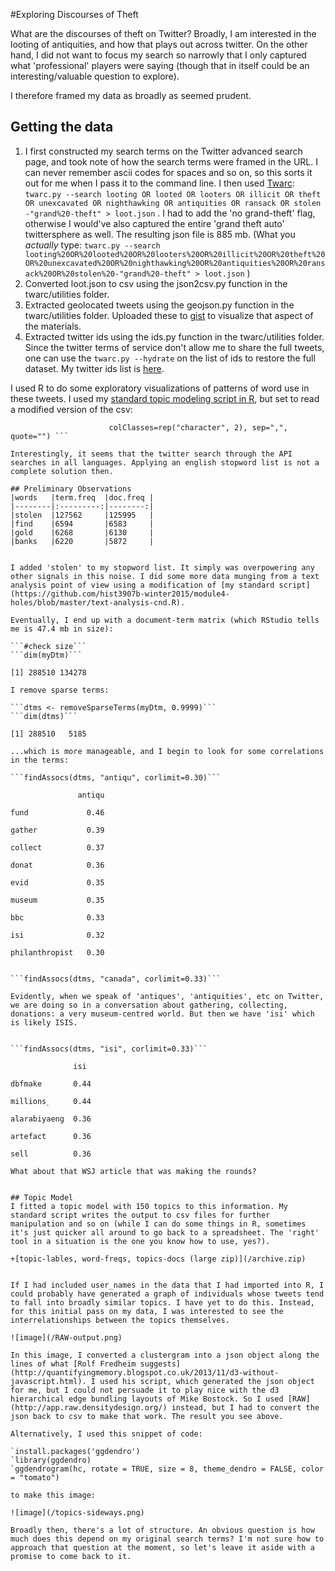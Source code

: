#Exploring Discourses of Theft

What are the discourses of theft on Twitter? Broadly, I am interested in the looting of antiquities, and how that plays out across twitter. On the other hand, I did not want to focus my search so narrowly that I only captured what 'professional' players were saying (though that in itself could be an interesting/valuable question to explore).

I therefore framed my data as broadly as seemed prudent.
## Getting the data

1.  I first constructed my search terms on the Twitter advanced search page, and took note of how the search terms were framed in the URL. I can never remember ascii codes for spaces and so on, so this sorts it out for me when I pass it to the command line. I then used [Twarc](https://github.com/edsu/twarc): ```twarc.py --search looting OR looted OR looters OR illicit OR theft OR unexcavated OR nighthawking OR antiquities OR ransack OR stolen -"grand%20-theft" > loot.json``` . I had to add the 'no grand-theft' flag, otherwise I would've also captured the entire 'grand theft auto' twittersphere as well. The resulting json file is 885 mb. (What you _actually_ type: ``` twarc.py --search looting%20OR%20looted%20OR%20looters%20OR%20illicit%20OR%20theft%20OR%20unexcavated%20OR%20nighthawking%20OR%20antiquities%20OR%20ransack%20OR%20stolen%20-"grand%20-theft" > loot.json ``` )
2. Converted loot.json to csv using the json2csv.py function in the twarc/utilities folder.
3. Extracted geolocated tweets using the geojson.py function in the twarc/utilities folder. Uploaded these to [gist](https://gist.github.com/shawngraham/e7ce4758a314ebdf0176) to visualize that aspect of the materials.
4. Extracted twitter ids using the ids.py function in the twarc/utilities folder. Since the twitter terms of service don't allow me to share the full tweets, one can use the ```twarc.py --hydrate``` on the list of ids to restore the full dataset. My twitter ids list is [here](/lootids.txt).

I used R to do some exploratory visualizations of patterns of word use in these tweets. I used my [standard topic modeling script in R](http://hist3907b-winter2015.github.io/module4-holes/tm-CND.html), but set to read a modified version of the csv:

```documents <- read.csv("loot-tm.csv", col.names=c("id", "text"),
                      colClasses=rep("character", 2), sep=",", quote="") ```
                
Interestingly, it seems that the twitter search through the API searches in all languages. Applying an english stopword list is not a complete solution then.

## Preliminary Observations
|words	 |term.freq	 |doc.freq | 
|--------|:---------:|--------:|
|stolen  |127562	 |125995   |
|find	 |6594		 |6583     |
|gold	 |6268		 |6130     |
|banks	 |6220		 |5872     |


I added 'stolen' to my stopword list. It simply was overpowering any other signals in this noise. I did some more data munging from a text analysis point of view using a modification of [my standard script](https://github.com/hist3907b-winter2015/module4-holes/blob/master/text-analysis-cnd.R).

Eventually, I end up with a document-term matrix (which RStudio tells me is 47.4 mb in size):

```#check size```
```dim(myDtm)```

[1] 288510 134278 

I remove sparse terms:

```dtms <- removeSparseTerms(myDtm, 0.9999)```
```dim(dtms)```

[1] 288510   5185

...which is more manageable, and I begin to look for some correlations in the terms:

```findAssocs(dtms, "antiqu", corlimit=0.30)```

               antiqu

fund             0.46

gather           0.39

collect          0.37

donat            0.36

evid             0.35

museum           0.35

bbc              0.33

isi              0.32

philanthropist   0.30


```findAssocs(dtms, "canada", corlimit=0.33)```

Evidently, when we speak of 'antiques', 'antiquities', etc on Twitter, we are doing so in a conversation about gathering, collecting, donations: a very museum-centred world. But then we have 'isi' which is likely ISIS. 


```findAssocs(dtms, "isi", corlimit=0.33)```
            
              isi

dbfmake       0.44

millions۪      0.44

alarabiyaeng  0.36

artefact      0.36

sell          0.36

What about that WSJ article that was making the rounds?


## Topic Model
I fitted a topic model with 150 topics to this information. My standard script writes the output to csv files for further manipulation and so on (while I can do some things in R, sometimes it's just quicker all around to go back to a spreadsheet. The 'right' tool in a situation is the one you know how to use, yes?). 

+[topic-lables, word-freqs, topics-docs (large zip)](/archive.zip)


If I had included user_names in the data that I had imported into R, I could probably have generated a graph of individuals whose tweets tend to fall into broadly similar topics. I have yet to do this. Instead, for this initial pass on my data, I was interested to see the interrelationships between the topics themselves. 

![image](/RAW-output.png)

In this image, I converted a clustergram into a json object along the lines of what [Rolf Fredheim suggests](http://quantifyingmemory.blogspot.co.uk/2013/11/d3-without-javascript.html). I used his script, which generated the json object for me, but I could not persuade it to play nice with the d3 hierarchical edge bundling layouts of Mike Bostock. So I used [RAW](http://app.raw.densitydesign.org/) instead, but I had to convert the json back to csv to make that work. The result you see above.

Alternatively, I used this snippet of code:

`install.packages('ggdendro')
`library(ggdendro)
`ggdendrogram(hc, rotate = TRUE, size = 8, theme_dendro = FALSE, color = "tomato")

to make this image:

![image](/topics-sideways.png)

Broadly then, there's a lot of structure. An obvious question is how much does this depend on my original search terms? I'm not sure how to approach that question at the moment, so let's leave it aside with a promise to come back to it. 
